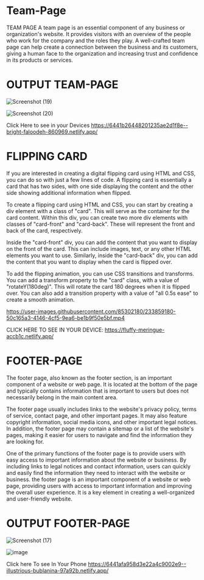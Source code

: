 # Team-Page
TEAM PAGE 
A team page is an essential component of any business or organization's website. It provides visitors with an overview of the people who work for the company and the roles they play. A well-crafted team page can help create a connection between the business and its customers, giving a human face to the organization and increasing trust and confidence in its products or services.

# OUTPUT TEAM-PAGE


![Screenshot (19)](https://user-images.githubusercontent.com/85302180/233495383-2b420251-f746-4627-b050-47ae409e4c6d.png)

![Screenshot (20)](https://user-images.githubusercontent.com/85302180/233495416-d4242a1c-42b6-4c34-aea6-0f30a481bb68.png)

Click Here to see in your Devices
https://6441b26448201235ae2d1f8e--bright-faloodeh-860969.netlify.app/

# FLIPPING CARD
If you are interested in creating a digital flipping card using HTML and CSS, you can do so with just a few lines of code. A flipping card is essentially a card that has two sides, with one side displaying the content and the other side showing additional information when flipped.

To create a flipping card using HTML and CSS, you can start by creating a div element with a class of "card". This will serve as the container for the card content. Within this div, you can create two more div elements with classes of "card-front" and "card-back". These will represent the front and back of the card, respectively.

Inside the "card-front" div, you can add the content that you want to display on the front of the card. This can include images, text, or any other HTML elements you want to use. Similarly, inside the "card-back" div, you can add the content that you want to display when the card is flipped over.

To add the flipping animation, you can use CSS transitions and transforms. You can add a transform property to the "card" class, with a value of "rotateY(180deg)". This will rotate the card 180 degrees when it is flipped over. You can also add a transition property with a value of "all 0.5s ease" to create a smooth animation.

https://user-images.githubusercontent.com/85302180/233859180-50c165a3-4146-4cf5-9ea6-be1b9f50e5bf.mp4

CLICK HERE TO SEE IN YOUR DEVICE:
https://fluffy-meringue-accb1c.netlify.app/

# FOOTER-PAGE

The footer page, also known as the footer section, is an important component of a website or web page. It is located at the bottom of the page and typically contains information that is important to users but does not necessarily belong in the main content area.

The footer page usually includes links to the website's privacy policy, terms of service, contact page, and other important pages. It may also feature copyright information, social media icons, and other important legal notices. In addition, the footer page may contain a sitemap or a list of the website's pages, making it easier for users to navigate and find the information they are looking for.

One of the primary functions of the footer page is to provide users with easy access to important information about the website or business. By including links to legal notices and contact information, users can quickly and easily find the information they need to interact with the website or business.
the footer page is an important component of a website or web page, providing users with access to important information and improving the overall user experience. It is a key element in creating a well-organized and user-friendly website.

# OUTPUT FOOTER-PAGE

![Screenshot (17)](https://user-images.githubusercontent.com/85302180/233492203-28cc83a8-c2c5-4fcc-aad1-e7b920a2baef.png)

![image](https://user-images.githubusercontent.com/85302180/233492318-20488351-c564-4ff3-b40d-4c941035609d.png)

Click here To see In Your Phone
https://6441afa958d3e22a4c9002e9--illustrious-bublanina-97a92b.netlify.app/
